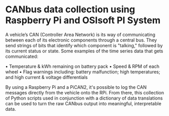 # CANbus data collection using Raspberry Pi and OSIsoft PI System

A vehicle’s CAN (Controller Area Network) is its way of communicating between each of its electronic components through a central bus. They send strings of bits that identify which component is "talking," followed by its current status or state. Some examples of the time series data that gets communicated:

•	Temperature & kWh remaining on battery pack
•	Speed & RPM of each wheel
•	Flag warnings including: battery malfunction; high temperatures; and high current & voltage differentials  

By using a Raspberry Pi and a PiCAN2, it's possible to log the CAN messages directly from the vehicle onto the RPi. From there, this collection of Python scripts used in conjunction with a dictionary of data translations can be used to turn the raw CANbus output into meaningful, interpretable data.


 


